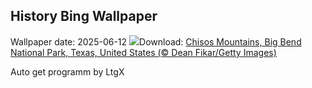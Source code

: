 ## History Bing Wallpaper
Wallpaper date: 2025-06-12
![](https://www.bing.com/th?id=OHR.BigBendChisos_EN-IN8688758463_UHD.jpg&w=1000)Download: [Chisos Mountains, Big Bend National Park, Texas, United States (© Dean Fikar/Getty Images)](https://www.bing.com/th?id=OHR.BigBendChisos_EN-IN8688758463_UHD.jpg)

Auto get programm by LtgX
